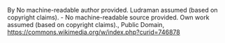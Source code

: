 By No machine-readable author provided. Ludraman assumed (based on copyright claims). - No machine-readable source provided. Own work assumed (based on copyright claims)., Public Domain, https://commons.wikimedia.org/w/index.php?curid=746878
